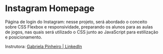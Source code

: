 # Instagram Homepage

Página de login do Instagram: nesse projeto, será abordado o conceito sobre CSS Flexbox e responsividade, preparando os alunos para as aulas de jogos, nas quais será utilizado o CSS junto ao JavaScript para estilização e posicionamento.

Instrutora: [Gabriela Pinheiro | LinkedIn](https://www.linkedin.com/in/gabrielapinheiro129/)
